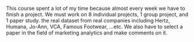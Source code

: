 This course spent a lot of my time because almost every week we have to finish a project. We must work on 8 individual projects, 1 group project, and 1 paper study. 
the real dataset from real companies including Hertz, Humana, Jo-Ann, VCA, Famous Footwear, ...etc. We also have to select a paper in the field of marketing analytics and make comments on it.

